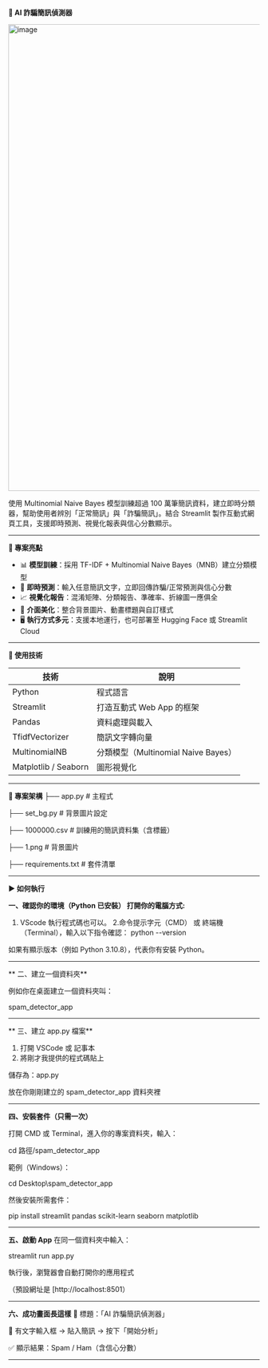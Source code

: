 **📩 AI 詐騙簡訊偵測器**

<img width="1920" height="934" alt="image" src="https://github.com/user-attachments/assets/4305105a-2918-4206-a7cb-8690fdf553a9" />

使用 Multinomial Naive Bayes 模型訓練超過 100 萬筆簡訊資料，建立即時分類器，幫助使用者辨別「正常簡訊」與「詐騙簡訊」。結合 Streamlit 製作互動式網頁工具，支援即時預測、視覺化報表與信心分數顯示。

---

 **🚀 專案亮點**

- 📊 **模型訓練**：採用 TF-IDF + Multinomial Naive Bayes（MNB）建立分類模型  
- 💬 **即時預測**：輸入任意簡訊文字，立即回傳詐騙/正常預測與信心分數  
- 📈 **視覺化報告**：混淆矩陣、分類報告、準確率、折線圖一應俱全  
- 🎨 **介面美化**：整合背景圖片、動畫標題與自訂樣式  
- 🖥️ **執行方式多元**：支援本地運行，也可部署至 Hugging Face 或 Streamlit Cloud

---

**🧰 使用技術**

| 技術       | 說明                                     |
|------------|------------------------------------------|
| Python     | 程式語言                                 |
| Streamlit  | 打造互動式 Web App 的框架                 |
| Pandas     | 資料處理與載入                           |
| TfidfVectorizer | 簡訊文字轉向量                        |
| MultinomialNB | 分類模型（Multinomial Naive Bayes）   |
| Matplotlib / Seaborn | 圖形視覺化                      |

---

**📂 專案架構**
├── app.py # 主程式

├── set_bg.py # 背景圖片設定

├── 1000000.csv # 訓練用的簡訊資料集（含標籤）

├── 1.png # 背景圖片

├── requirements.txt # 套件清單

________________________________________

**▶️ 如何執行**

**一、確認你的環境（Python 已安裝）
打開你的電腦方式:**

1. VScode 執行程式碼也可以。
2.命令提示字元（CMD） 或 終端機（Terminal），輸入以下指令確認：
python --version

如果有顯示版本（例如 Python 3.10.8），代表你有安裝 Python。

________________________________________

** 二、建立一個資料夾**

例如你在桌面建立一個資料夾叫：

spam_detector_app

________________________________________

** 三、建立 app.py 檔案**

1.	打開 VSCode 或 記事本
2.	將剛才我提供的程式碼貼上
   
儲存為：app.py

放在你剛剛建立的 spam_detector_app 資料夾裡
________________________________________

 **四、安裝套件（只需一次）**
 
打開 CMD 或 Terminal，進入你的專案資料夾，輸入：

cd 路徑/spam_detector_app

範例（Windows）：

cd Desktop\spam_detector_app

然後安裝所需套件：

pip install streamlit pandas scikit-learn seaborn matplotlib
________________________________________

 **五、啟動 App**
在同一個資料夾中輸入：

streamlit run app.py

執行後，瀏覽器會自動打開你的應用程式

（預設網址是 [http://localhost:8501）

________________________________________

 **六、成功畫面長這樣**
🔵 標題：「AI 詐騙簡訊偵測器」

📩 有文字輸入框 → 貼入簡訊 → 按下「開始分析」

✅ 顯示結果：Spam / Ham（含信心分數）

________________________________________
